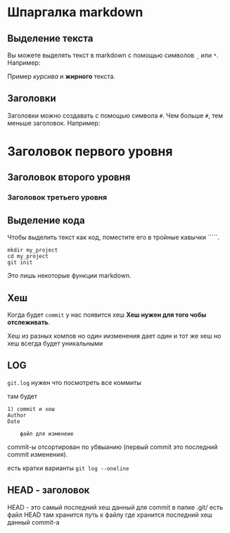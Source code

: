 # Шпаргалка markdown

## Выделение текста

Вы можете выделять текст в markdown с помощью символов `_` или `*`. Например:

Пример _курсива_ и **жирного** текста.

## Заголовки

Заголовки можно создавать с помощью символа `#`. Чем больше `#`, тем меньше заголовок. Например:

# Заголовок первого уровня

## Заголовок второго уровня

### Заголовок третьего уровня

## Выделение кода

Чтобы выделить текст как код, поместите его в тройные кавычки `````.

```
mkdir my_project
cd my_project
git init
```

Это лишь некоторые функции markdown.

## Хеш

Когда будет `commit` у нас появится хеш
**Хеш нужен для того чобы отслеживать**.

Хеш из разных компов но один иизменения дает один и тот же хеш но хеш всегда будет уникальными

## LOG

`git.log` нужен что посмотреть все коммиты

там будет

```
1) commit и хеш
Author
Date

    файл для изменеие
```

commit-ы отсортирован по убвыанию (первый commit это последний commit изменения).

есть кратки варианты `git log --oneline`

## HEAD - заголовок

HEAD - это самый последний хеш данный для commit 
в папке .git/ есть файл HEAD там хранится путь к файлу где хранится последний хеш данный commit-a